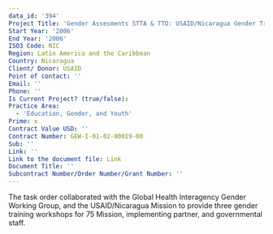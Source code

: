 ```yaml
---
data_id: '394'
Project Title: 'Gender Assesments STTA & TTO: USAID/Nicaragua Gender Training (TDY 63)'
Start Year: '2006'
End Year: '2006'
ISO3 Code: NIC
Region: Latin America and the Caribbean
Country: Nicaragua
Client/ Donor: USAID
Point of contact: ''
Email: ''
Phone: ''
Is Current Project? (true/false): 
Practice Area:
  - 'Education, Gender, and Youth'
Prime: x
Contract Value USD: ''
Contract Number: GEW-I-01-02-00019-00
Sub: ''
Link: ''
Link to the document file: Link
Document Title: ''
Subcontract Number/Order Number/Grant Number: ''
---
```


The task order collaborated with the Global Health Interagency Gender Working Group, and the USAID/Nicaragua Mission to provide three gender training workshops for 75 Mission, implementing partner, and governmental staff.